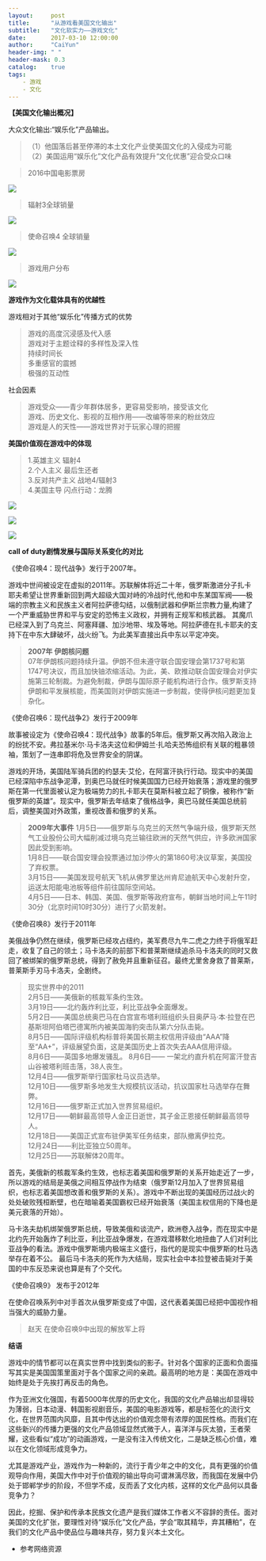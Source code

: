 ```yaml
---
layout:     post
title:      "从游戏看美国文化输出"
subtitle:   "文化软实力——游戏文化"
date:       2017-03-10 12:00:00
author:     "CaiYun"
header-img: " "
header-mask: 0.3
catalog:    true
tags:
    - 游戏
    - 文化
---
```


**【美国文化输出概况】**

大众文化输出:“娱乐化”产品输出。

>（1）他国落后甚至停滞的本土文化产业使美国文化的入侵成为可能<br>
>（2）美国运用“娱乐化”文化产品有效提升“文化优惠”迎合受众口味

>2016中国电影票房

![](/img/gameculture/gameculture0.jpg)

>辐射3全球销量

![](/img/gameculture/gameculture2.jpg)

>使命召唤4 全球销量

![](/img/gameculture/gameculture1.jpg)

>游戏用户分布

![](/img/gameculture/gameculture.jpg)


**游戏作为文化载体具有的优越性**

游戏相对于其他“娱乐化”传播方式的优势

>游戏的高度沉浸感及代入感<br>
>游戏对于主题诠释的多样性及深入性<br>
>持续时间长<br>
>多重感官的震撼<br>
>极强的互动性<br>

社会因素

>游戏受众——青少年群体居多，更容易受影响，接受该文化<br>
>游戏、历史文化、影视的互相作用——改编等带来的粉丝效应<br>
>游戏是人的天性——游戏世界对于玩家心理的把握

**美国价值观在游戏中的体现**


>1.英雄主义       辐射4<br>
>2.个人主义       最后生还者<br>
>3.反对共产主义   战地4/辐射3<br>
>4.美国主导       闪点行动：龙腾

![](/img/gameculture/last-of-us.jpg)

![](/img/gameculture/revert.jpg)

![](/img/gameculture/battlefield4.jpg)


**call of duty剧情发展与国际关系变化的对比**

《使命召唤4：现代战争》发行于2007年。

游戏中世间被设定在虚拟的2011年。苏联解体将近二十年，俄罗斯激进分子扎卡耶夫希望让世界重新回到两大超级大国对峙的冷战时代,他和中东某国军阀——极端的宗教主义和民族主义者阿拉萨德勾结，以俄制武器和伊斯兰宗教力量,构建了一个严重威胁世界和平与安定的恐怖主义政权，并拥有正规军和核武器。 其魔爪已经深入到了乌克兰、阿塞拜疆、加沙地带、埃及等地。阿拉萨德在扎卡耶夫的支持下在中东大肆破坏，战火纷飞。为此美军直接出兵中东以平定冲突。

>**2007年 伊朗核问题**<br>
>07年伊朗核问题持续升温。伊朗不但未遵守联合国安理会第1737号和第1747号决议，而且加快铀浓缩活动。为此，美、欧推动联合国安理会对伊实施第三轮制裁。为避免制裁，伊朗与国际原子能机构进行合作。俄罗斯支持伊朗和平发展核能，而美国则对伊朗实施进一步制裁，使得伊核问题更加复杂化。

《使命召唤6：现代战争2》发行于2009年

故事被设定为《使命召唤4：现代战争》故事的5年后。俄罗斯又再次陷入政治上的纷扰不安。弗拉基米尔·马卡洛夫这位和伊姆兰·扎哈夫恐怖组织有关联的粗暴领袖，策划了一连串即将危及世界安全的阴谋。


游戏的开场，美国陆军骑兵团的约瑟夫·艾伦，在阿富汗执行行动。现实中的美国已经深陷中东战争泥潭，到奥巴马就任时候美国国力已经开始衰落；游戏里的俄罗斯在第一代里面被认定为极端势力的扎卡耶夫在莫斯科被立起了铜像，被称作“新俄罗斯的英雄”。现实中，俄罗斯去年结束了俄格战争，奥巴马就任美国总统前后，调整美国对外政策，重视改善和俄罗的关系。

>**2009年大事件**
>1月5日——俄罗斯与乌克兰的天然气争端升级，俄罗斯天然气工业股份公司大幅削减过境乌克兰输往欧洲的天然气供应，许多欧洲国家因此受到影响。<br>
>1月8日——联合国安理会投票通过加沙停火的第1860号决议草案，美国投了弃权票。<br>
>3月15日——美国发现号航天飞机从佛罗里达州肯尼迪航天中心发射升空，运送太阳能电池板等组件前往国际空间站。<br>
>4月5日——日本、韩国、美国、俄罗斯等政府宣布，朝鲜当地时间上午11时30分（北京时间10时30分）进行了火箭发射。<br>


《使命召唤8》发行于2011年


美俄战争仍然在继续，俄罗斯已经攻占纽约，美军费尽九牛二虎之力终于将俄军赶走，收复了自己的领土；马卡洛夫的前部下和普莱斯继续追杀马卡洛夫的同时又救回了被绑架的俄罗斯总统，得到了赦免并且重新征召。最终尤里舍身救了普莱斯，普莱斯手刃马卡洛夫，全剧终。


>现实世界中的2011<br>
>2月5日——美俄新的核裁军条约生效。<br>
>3月19日——北约轰炸利比亚，利比亚战争全面爆发。<br>
>5月2日——美国总统奥巴马在白宫宣布塔利班组织头目奥萨马·本·拉登在巴基斯坦阿伯塔巴德寓所内被美国海豹突击队第六分队击毙。<br>
>8月5日——国际评级机构标普将美国长期主权信用评级由“AAA”降至“AA+”，评级展望负面，这是美国历史上首次失去AAA信用评级。<br>
>8月6日——英国多地爆发骚乱。
>8月6日—— 一架北约直升机在阿富汗登吉山谷被塔利班击落，38人丧生。<br>
>12月4日——俄罗斯举行国家杜马议员选举。<br>
>12月10日——俄罗斯多地发生大规模抗议活动，抗议国家杜马选举存在舞弊。<br>
>12月16日——俄罗斯正式加入世界贸易组织。<br>
>12月17日——朝鲜最高领导人金正日逝世，其子金正恩接任朝鲜最高领导人。<br>
>12月18日——美国正式宣布驻伊美军任务结束，部队撤离伊拉克。<br>
>12月24日——利比亚独立50周年。<br>
>12月25日——苏联解体20周年。<br>

首先，美俄新的核裁军条约生效，也标志着美国和俄罗斯的关系开始走近了一步，所以游戏的结局是美俄之间相互停战作为结束（俄罗斯12月加入了世界贸易组织，也标志着美国想改善和俄罗斯的关系）。游戏中不断出现的美国经历过战火的处处破败残桓断壁，也在暗喻着美国霸权已经开始衰落（美国主权信用的下降也是美元衰落的开始）。


马卡洛夫劫机绑架俄罗斯总统，导致美俄和谈流产，欧洲卷入战争，而在现实中是北约先开始轰炸了利比亚，利比亚战争爆发，在游戏潜移默化地扭曲了人们对利比亚战争的看法。游戏中俄罗斯境内极端主义盛行，指代的是现实中俄罗斯的杜马选举存在着不公。
最后马卡洛夫的死作为大结局，现实社会中本拉登被击毙对于美国的中东反恐来说也算是有了个交代。


《使命召唤9》 发布于2012年

在使命召唤系列中对手首次从俄罗斯变成了中国，这代表着美国已经把中国视作相当强大的威胁力量。

>赵天 在使命召唤9中出现的解放军上将


**结语**

游戏中的情节都可以在真实世界中找到类似的影子。针对各个国家的正面和负面描写其实是美国国策里面对于各个国家之间的亲疏。最高明的地方是：美国在游戏中始终是处于先挨打再反击的角色。

作为亚洲文化强国，有着5000年优厚的历史文化，我国的文化产品输出却显得较为薄弱，日本动漫、韩国影视剧音乐，美国的电影游戏等，都是标签化的流行文化，在世界范围内风靡，且其中传达出的价值观念带有浓厚的国民性格。而我们在这些新兴的传播力更强的文化产品领域显然式微于人，喜洋洋与灰太狼，王者荣耀，这些看似“成功”的动画游戏，一是没有注入传统文化，二是缺乏核心价值，难以在文化领域形成竞争力。

尤其是游戏产业，游戏作为一种新的，流行于青少年之中的文化，具有更强的价值观导向作用，美国大作中对于价值观的输出导向可谓淋漓尽致，而我国在发展中仍处于邯郸学步的阶段，不但学不成，反而丢了文化内核，这样的文化产品何以具备竞争力？

因此，挖掘、保护和传承本民族文化遗产是我们媒体工作者义不容辞的责任。面对美国的文化扩张，要理性对待“娱乐化”文化产品，学会“取其精华，弃其糟粕”，在我们的文化产品中使品位与趣味共存，努力复兴本土文化。



- 参考网络资源





